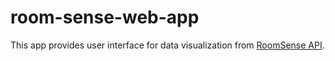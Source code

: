# room-sense-web-app
This app provides user interface for data visualization from [RoomSense API](https://github.com/MrLogEN/room-sense-api).
